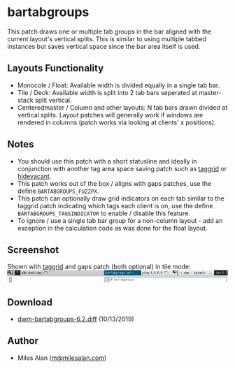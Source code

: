 # bartabgroups

This patch draws one or multiple tab groups in the bar aligned with the current layout's vertical splits. This is similar to using multiple tabbed instances but saves vertical space since the bar area itself is used. 

## Layouts Functionality
- Monocole / Float: Available width is divided equally in a single tab bar.
- Tile / Deck: Available width is split into 2 tab bars seperated at master-stack split vertical.
- Centeredmaster / Column and other layouts: N tab bars drawn divided at vertical splits. Layout patches will generally work if windows are rendered in columns (patch works via looking at clients' x positions).

## Notes
- You should use this patch with a short statusline and ideally in conjunction with another tag area space saving patch such as [taggrid](/patches/taggrid) or [hidevacant](/patches/hide_vacant_tags).
- This patch works out of the box / aligns with gaps patches, use the define `BARTABGROUPS_FUZZPX`.
- This patch can optionally draw grid indicators on each tab similar to the taggrid patch indicating which tags each client is on, use the define `BARTABGROUPS_TAGSINDICATOR` to enable / disable this feature.
- To ignore / use a single tab bar group for a non-column layout - add an exception in the calculation code as was done for the float layout.

## Screenshot
Shown with [taggrid](/patches/taggrid) and gaps patch (both optional) in tile mode:
![screenshot](dwm-bartabgroups.png)

## Download
* [dwm-bartabgroups-6.2.diff](dwm-bartabgroups-6.2.diff) (10/13/2019)

## Author
- Miles Alan (m@milesalan.com)
